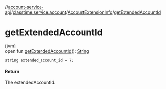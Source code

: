 //[account-service-api](../../../index.md)/[classtime.service.account](../index.md)/[AccountExtensionInfo](index.md)/[getExtendedAccountId](get-extended-account-id.md)

# getExtendedAccountId

[jvm]\
open fun [getExtendedAccountId](get-extended-account-id.md)(): [String](https://docs.oracle.com/javase/8/docs/api/java/lang/String.html)

`string extended_account_id = 7;`

#### Return

The extendedAccountId.
